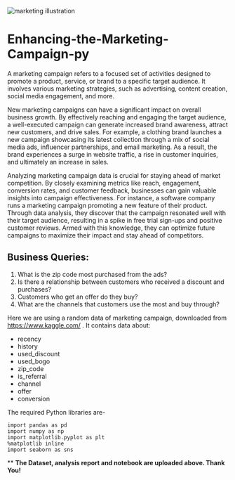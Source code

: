 ![marketing illustration](https://github.com/chirantan-sym/India-Tourism-Data-Analysis-Project-py/assets/76128564/58bf0431-d596-422d-bb15-f7fe0d8c51b4)


# Enhancing-the-Marketing-Campaign-py

A marketing campaign refers to a focused set of activities designed to promote a product, service, or brand to a specific target audience. It involves various marketing strategies, such as advertising, content creation, social media engagement, and more.

New marketing campaigns can have a significant impact on overall business growth. By effectively reaching and engaging the target audience, a well-executed campaign can generate increased brand awareness, attract new customers, and drive sales. For example, a clothing brand launches a new campaign showcasing its latest collection through a mix of social media ads, influencer partnerships, and email marketing. As a result, the brand experiences a surge in website traffic, a rise in customer inquiries, and ultimately an increase in sales.

Analyzing marketing campaign data is crucial for staying ahead of market competition. By closely examining metrics like reach, engagement, conversion rates, and customer feedback, businesses can gain valuable insights into campaign effectiveness. For instance, a software company runs a marketing campaign promoting a new feature of their product. Through data analysis, they discover that the campaign resonated well with their target audience, resulting in a spike in free trial sign-ups and positive customer reviews. Armed with this knowledge, they can optimize future campaigns to maximize their impact and stay ahead of competitors.

## Business Queries:

1) What is the zip code most purchased from the ads?
2) Is there a relationship between customers who received a discount and purchases?
3) Customers who get an offer do they buy?
4) What are the channels that customers use the most and buy through?

Here we are using a random data of marketing campaign, downloaded from https://www.kaggle.com/ . It contains data about:

- recency
- history
- used_discount
- used_bogo
- zip_code
- is_referral
- channel
- offer
- conversion

The required Python libraries are-

```
import pandas as pd
import numpy as np
import matplotlib.pyplot as plt
%matplotlib inline
import seaborn as sns
```

** **The Dataset, analysis report and notebook are uploaded above. Thank You!**
